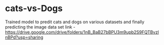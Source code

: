 # cats-vs-Dogs
Trained model to predit cats and dogs on various datasets and finally predicting the image
data set link - https://drive.google.com/drive/folders/1nB_BaB27bBPU3m9upb2S9FQTBvzlnBPd?usp=sharing
